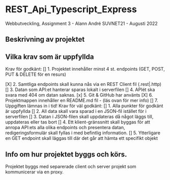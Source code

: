 # REST_Api_Typescript_Express
Webbutveckling, Assignment 3 - Alann André
SUVNET21 - Augusti 2022

## Beskrivning av projektet


## Vilka krav som är uppfyllda

Krav för godkänt:
[] 1. Projektet innehåller minst 4 st. endpoints (GET, POST, PUT & DELETE för en resurs)

[X] 2. Samtliga endpoints skall kunna nås via en REST Client fil (.rest|.http)
[] 3. Datan som API:et hanterar sparas lokalt i serverfilen
[] 4. APIét ska svara med 404 om datan saknas.
[x] 5. Git & GitHub har använts
[X] 6. Projektmappen innehåller en README.md fil - (läs ovan för mer info)
[] 7. Uppgiften lämnas in i tid!
Krav för väl godkänt:
[] 1. Alla punkter för godkänt är uppfyllda
[] 2. All data skall vara sparad i en JSON-fil istället för i serverfilen
[] 3. Datan i JSON-filen skall uppdateras då något läggs till, uppdateras eller tas bort
[] 4. Ett klient-gränssnitt skall byggas för att anropa API:ets alla olika endpoints och 
presentera datan, redigeringsformulär skall fyllas i med befintlig information.
[] 5. Ytterligare en GET endpoint skall läggas till där det går att hämta ett specifikt objekt

## Info om hur projektet byggs och körs.
Projektet byggs med separerade client och server projekt som kommunicerar via en proxy.